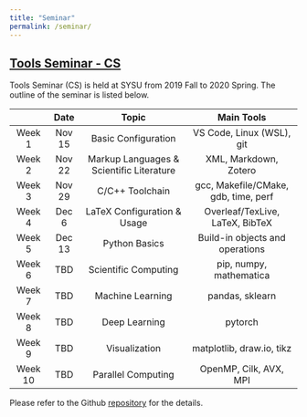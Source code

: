 ```yaml
---
title: "Seminar"
permalink: /seminar/
---
```


## [Tools Seminar - CS](https://github.com/chhzh123/ToolsSeminar-CS)

Tools Seminar (CS) is held at SYSU from 2019 Fall to 2020 Spring. The outline of the seminar is listed below.

|  | Date | Topic | Main Tools |
| :--: | :--: | :--: | :--: |
| Week 1 | Nov 15 | Basic Configuration | VS Code, Linux (WSL), git |
| Week 2 | Nov 22 | Markup Languages & Scientific Literature | XML, Markdown, Zotero |
| Week 3 | Nov 29 | C/C++ Toolchain | gcc, Makefile/CMake, gdb, time, perf |
| Week 4 | Dec 6 | LaTeX Configuration & Usage | Overleaf/TexLive, LaTeX, BibTeX |
| Week 5 | Dec 13 | Python Basics | Build-in objects and operations |
| Week 6 | TBD | Scientific Computing | pip, numpy, mathematica |
| Week 7 | TBD | Machine Learning | pandas, sklearn |
| Week 8 | TBD | Deep Learning | pytorch |
| Week 9 | TBD | Visualization | matplotlib, draw.io, tikz |
| Week 10 | TBD | Parallel Computing | OpenMP, Cilk, AVX, MPI |

Please refer to the Github [repository](https://github.com/chhzh123/ToolsSeminar-CS) for the details.